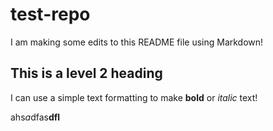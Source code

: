 # test-repo

I am making some edits to this README file using Markdown!

## This is a level 2 heading
I can use a simple text formatting to make **bold** or *italic* text!

ahs*a*dfas**dfl**
